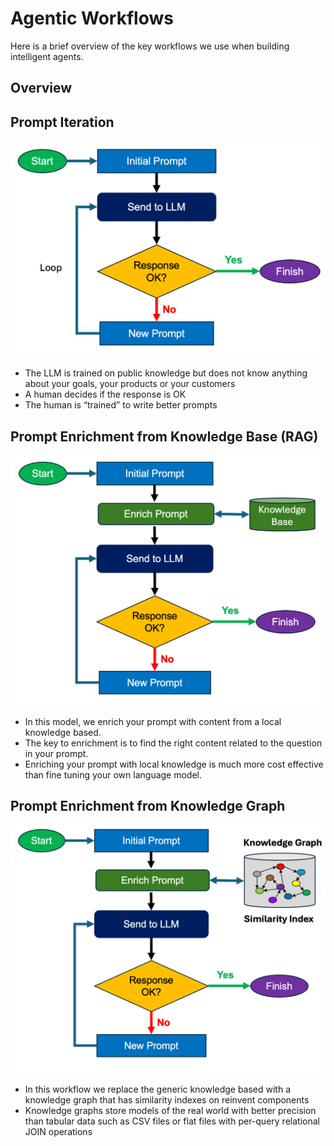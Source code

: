 # Agentic Workflows

Here is a brief overview of the key workflows we use when building intelligent agents.

## Overview

## Prompt Iteration

![](./prompt-iteration.png)

- The LLM is trained on public knowledge but does not know anything about your goals, your products or your customers 
- A human decides if the response is OK
- The human is “trained” to write better prompts

## Prompt Enrichment from Knowledge Base (RAG)

![](./prompt-enrichment.png)

- In this model, we enrich your prompt with content from
a local knowledge based.
- The key to enrichment is to find the right content related
to the question in your prompt.
- Enriching your prompt with local knowledge is much more cost effective than fine tuning your own language model.

## Prompt Enrichment from Knowledge Graph

![](./knowledge-graph.png)

- In this workflow we replace the generic knowledge based with a knowledge graph that has similarity indexes on reinvent components
- Knowledge graphs store models of the real world with better precision than tabular data such as CSV files or flat files with per-query relational JOIN operations 